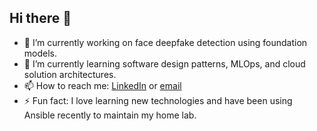 ## Hi there 👋

<!--
**183amir/183amir** is a ✨ _special_ ✨ repository because its `README.md` (this file) appears on your GitHub profile.

Here are some ideas to get you started:

- 🔭 I’m currently working on ...
- 🌱 I’m currently learning ...
- 👯 I’m looking to collaborate on ...
- 🤔 I’m looking for help with ...
- 💬 Ask me about ...
- 📫 How to reach me: ...
- 😄 Pronouns: ...
- ⚡ Fun fact: ...
-->
- 🔭 I’m currently working on face deepfake detection using foundation models.
- 🌱 I’m currently learning software design patterns, MLOps, and cloud solution architectures.
- 📫 How to reach me: [LinkedIn](https://www.linkedin.com/in/amirmohammadi) or [email](183.amir@gmail.com)
- ⚡ Fun fact: I love learning new technologies and have been using Ansible recently to maintain my home lab.
